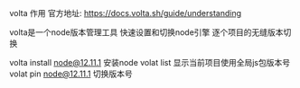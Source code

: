 volta 作用  官方地址: https://docs.volta.sh/guide/understanding

volta是一个node版本管理工具
快速设置和切换node引擎 
逐个项目的无缝版本切换

volta install node@12.11.1 安装node
volat list 显示当前项目使用全局js包版本号
volat pin node@12.11.1 切换版本号